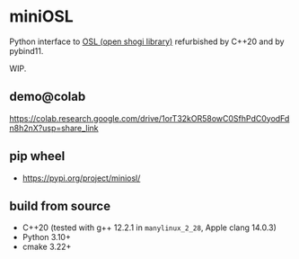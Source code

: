# miniOSL

Python interface to [OSL (open shogi library)](https://gps.tanaka.ecc.u-tokyo.ac.jp/gpsshogi/index.php?GPSshogi) refurbished by C++20 and by pybind11.

WIP.

## demo@colab

https://colab.research.google.com/drive/1orT32kOR58owC0SfhPdC0yodFdn8h2nX?usp=share_link

## pip wheel

- https://pypi.org/project/miniosl/

## build from source

- C++20 (tested with g++ 12.2.1 in `manylinux_2_28`, Apple clang 14.0.3)
- Python 3.10+
- cmake 3.22+

